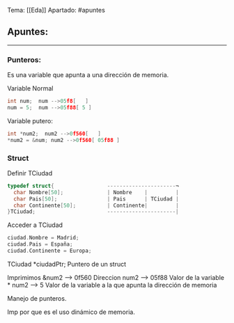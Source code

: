 Tema: [[Eda]]
Apartado: #apuntes

## Apuntes:
---

### Punteros:

Es una variable que apunta a una dirección de memoria.
  
  Variable Normal
```c
int num;  num -->05f8[   ]
num = 5;  num -->05f88[ 5 ]
```

  Variable putero:
```c
int *num2;  num2 -->0f560[   ]
*num2 = &num; num2 -->0f560[ 05f88 ]
```
### Struct

Definir TCiudad
```c
typedef struct{                 ----------------------¬
  char Nombre[50];              | Nombre    |         |
  char Pais[50];                | Pais      | TCiudad |
  char Continente[50];          | Continente|         |
}TCiudad;                       ----------------------|         
```

Acceder a TCiudad
```C
ciudad.Nombre = Madrid;
ciudad.Pais = España;
ciudad.Continente = Europa;
```

TCiudad *ciudadPtr;  Puntero de un struct

Imprimimos
	&num2 --> 0f560   Direccion
	num2  --> 05f88   Valor de la variable
	* num2 --> 5       Valor de la variable a la que apunta la dirección de memoria

Manejo de punteros.

  Imp por que es el uso dinámico de memoria.
